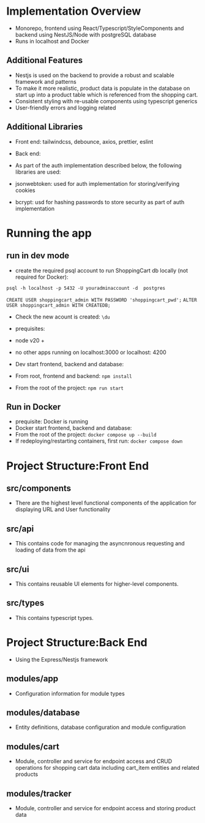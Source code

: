 

# Implementation Overview

- Monorepo, frontend using React/Typescript/StyleComponents and backend using NestJS/Node with postgreSQL database
- Runs in localhost and Docker 

## Additional Features

- Nestjs is used on the backend to provide a robust and scalable framework and patterns
- To make it more realistic, product data is populate in the database on start up into a product table which is referenced from the shopping cart.
- Consistent styling with re-usable components using typescript generics
- User-friendly errors and logging related 

## Additional Libraries

- Front end: tailwindcss, debounce, axios, prettier, eslint

- Back end: 
- As part of the auth implementation described below, the following libraries are used:
-   jsonwebtoken: used for auth implementation for storing/verifying cookies
-   bcrypt: usd for hashing passwords to store security as part of auth implementation


# Running the app

## run in dev mode 
- create the required psql account to run ShoppingCart db locally (not required for Docker):

`psql -h localhost -p 5432 -U youradminaccount -d  postgres`

`CREATE USER shoppingcart_admin WITH PASSWORD 'shoppingcart_pwd';`
`ALTER USER shoppingcart_admin WITH CREATEDB;`
- Check the new acount is created:
`\du`

- prequisites: 
- node v20 +
- no other apps running on localhost:3000 or localhost: 4200

- Dev start frontend, backend and database: 
- From root, frontend and backend: `npm install` 
- From the root of the project: `npm run start` 

## Run in Docker
- prequisite: Docker is running
- Docker start frontend, backend and database: 
- From the root of the project: `docker compose up --build `
- If redeploying/restarting containers, first run: `docker compose down`


# Project Structure:Front End

## src/components

- There are the highest level functional components of the application for displaying URL and User functionality

##  src/api

- This contains code for managing the asyncnronous requesting and loading of data from the api

## src/ui

- This contains reusable UI elements for higher-level components.

## src/types

- This contains typescript types.

# Project Structure:Back End
- Using the Express/Nestjs framework

## modules/app

- Configuration information for module types

## modules/database

- Entity definitions, database configuration and module configuration

## modules/cart

- Module, controller and service for endpoint access and CRUD operations for shopping cart data including cart_item entities and related products

## modules/tracker

- Module, controller and service for endpoint access and storing product data 
